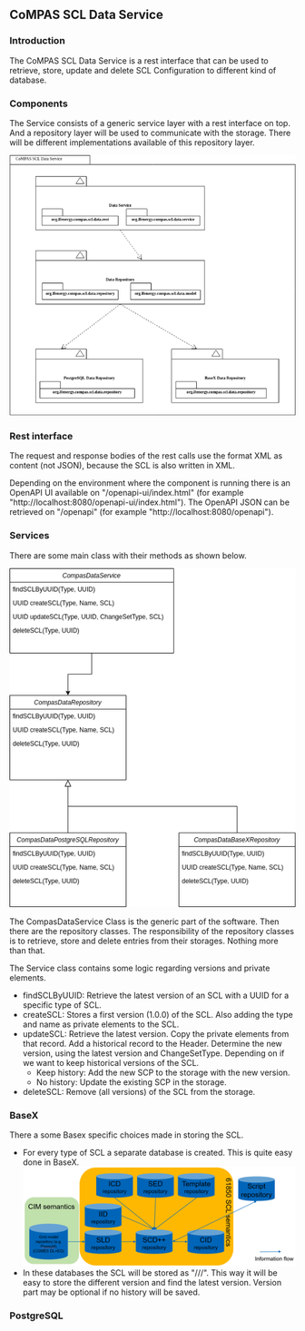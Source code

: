 <!--
SPDX-FileCopyrightText: 2021 Alliander N.V.

SPDX-License-Identifier: CC-BY-4.0
-->

## CoMPAS SCL Data Service

### Introduction
The CoMPAS SCL Data Service is a rest interface that can be used to retrieve, store, update and delete 
SCL Configuration to different kind of database. 

### Components
The Service consists of a generic service layer with a rest interface on top. And a repository layer 
will be used to communicate with the storage. There will be different implementations available of
this repository layer.

![Component Diagram](images/CoMPAS-SclDataService-ComponentDiagram.png)

### Rest interface
The request and response bodies of the rest calls use the format XML as content (not JSON), because the SCL is also written in XML. 

Depending on the environment where the component is running there is an OpenAPI UI available on "/openapi-ui/index.html" (for example "http://localhost:8080/openapi-ui/index.html").
The OpenAPI JSON can be retrieved on "/openapi" (for example "http://localhost:8080/openapi").

### Services
There are some main class with their methods as shown below. 

![Class Diagram](images/CoMPAS-SclDataService-Classdiagram.png)

The CompasDataService Class is the generic part of the software. Then there are the repository classes.
The responsibility of the repository classes is to retrieve, store and delete entries from their storages.
Nothing more than that.

The Service class contains some logic regarding versions and private elements.
- findSCLByUUID: Retrieve the latest version of an SCL with a UUID for a specific type of SCL.
- createSCL: Stores a first version (1.0.0) of the SCL. Also adding the type and name as private elements to the SCL.
- updateSCL: Retrieve the latest version. Copy the private elements from that record. Add a historical record to the Header. 
  Determine the new version, using the latest version and ChangeSetType.
  Depending on if we want to keep historical versions of the SCL.
  - Keep history: Add the new SCP to the storage with the new version.
  - No history: Update the existing SCP in the storage.
- deleteSCL: Remove (all versions) of the SCL from the storage.

### BaseX
There a some Basex specific choices made in storing the SCL. 
- For every type of SCL a separate database is created. This is quite easy done in BaseX.
  ![Databases](images/CoMPAS-SclDataService-Databases.png)
- In these databases the SCL will be stored as "<uuid>/<major-version>/<minor-version>/<patch-version>". 
  This way it will be easy to store the different version and find the latest version.
  Version part may be optional if no history will be saved.
  
### PostgreSQL
